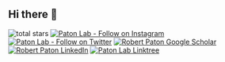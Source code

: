 ## Hi there 👋

<img alt="total stars" title="Total stars on GitHub" src="https://custom-icon-badges.herokuapp.com/badge/dynamic/json?logo=star&color=55960c&labelColor=488207&label=Stars&style=for-the-badge&query=%24.stars&url=https://api.github-star-counter.workers.dev/user/patonlab"/></a>
[![Paton Lab - Follow on Instagram](https://img.shields.io/badge/Instagram-E4405F?style=for-the-badge&logo=instagram&logoColor=white)](https://www.instagram.com/paton_research_group/)
[![Paton Lab - Follow on Twitter](https://img.shields.io/twitter/follow/bobbypaton?color=blue&label=Twitter&logo=Twitter&logoColor=blue&style=for-the-badge)](https://x.com/bobbypaton)
[![Robert Paton Google Scholar](https://img.shields.io/badge/Google_Scholar-4285F4?style=for-the-badge&logo=google-scholar&logoColor=white)](https://scholar.google.co.uk/citations?hl=en&user=V6SXhCsAAAAJ)
[![Robert Paton LinkedIn](https://img.shields.io/badge/LinkedIn-0077B5?style=for-the-badge&logo=linkedin&logoColor=white)](https://www.linkedin.com/in/robertpaton1/)
[![Paton Lab Linktree](https://img.shields.io/badge/linktree-39E09B?style=for-the-badge&logo=linktree&logoColor=white)](https://linktr.ee/patonlab)





<!--

**Here are some ideas to get you started:**

🙋‍♀️ A short introduction - what is your organization all about?
🌈 Contribution guidelines - how can the community get involved?
👩‍💻 Useful resources - where can the community find your docs? Is there anything else the community should know?
🍿 Fun facts - what does your team eat for breakfast?
🧙 Remember, you can do mighty things with the power of [Markdown](https://docs.github.com/github/writing-on-github/getting-started-with-writing-and-formatting-on-github/basic-writing-and-formatting-syntax)

---
### our philosophy

Solving problems in chemistry and engineering with computers

### who we are

*The Gomes group is broadly interested in the development of novel
reactions, catalysis and materials. We seek to solve these problems by combining
state-of-the-art machine learning with computational chemistry methods. We are also early adopters
of experimental automation. Our hope is a revolution in how chemistry is asked, explored and answered.*
-->
